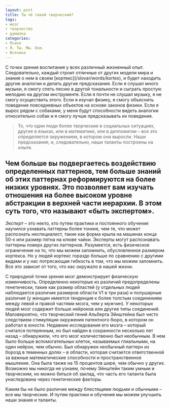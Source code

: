 ```yaml
---
layout: post
title: Ты чё такой творческий?
tags:
- мозг
- творчество
- думалка
categories:
- Психо
- Я. Ты. Мы. Они.
- Всячина
---
```

<article>
С точки зрения воспитания у всех различный жизненный опыт. Следовательно, каждый строит отличные от других модели мира и знания о нем в своем [кортекс](/slovar/words/kortex), и будет находить другие аналогии и делать другие предсказания. 
Если я слушал много музыки, я смогу спеть песню в другой тональности и сыграть простую мелодию на другом инструменте. Если я почти не слушал музыку, я не смогу осуществить этого. 
Если я изучал физику, я смогу объяснить поведение повседневных объектов на основе законов физики.
Если я вырос рядом с собаками, у меня будут способности видеть аналогии относительно собак и я смогу лучше предсказывать их поведение. 

>То, что одни люди более творческие в социальных ситуациях, другие в языках, или в математике, или в дипломатии – все это определяется окружением, в котором они выросли. Наши предсказания, и, следовательно, наши таланты построены на опыте.

Чем больше вы подвергаетесь воздействию определенных паттернов, тем больше знаний об этих паттернах реформируются на более низких уровнях. Это позволяет вам изучать отношения на более высоком уровне абстракции в верхней части иерархии. 
В этом суть того, что называют «быть экспертом». 
<img src="http://storage.surfingbird.ru/l/15/1/16/5/r2_cs617226.vk.me_R935ydg-Wtk_cc3ceee3.jpg" alt="">
---------------------------------
*Эксперт* – это некто, кто путем практики и постоянного обучения научился узнавать паттерны более тонкие, чем те, что может распознать неспециалист, такие как форма крыла на машинах конца 50-х или размер пятна на клюве чайки. 
Эксперты могут распознавать паттерны поверх других паттернов. 
Разумеется, есть физическое ограничение на то, что мы можем запомнить, обусловленное размером кортекса. Но у людей кортекс гораздо больше по сравнению с другими видами и у нас потрясающая гибкость в том, что мы можем запомнить. Все это зависит от того, что нас окружало в нашей жизни.

С природной точки зрения мозг демонстрирует физическую изменчивость. Определенно некоторые из различий предопределены генетически, такие как размер областей (у отдельных людей наблюдается различие размеров области V1 в три раза) и полушарные различия (у женщин имеется тенденция к более толстым соединениям между левой и правой частями мозга, чем у мужчин). У некоторых людей мозг содержит больше нейронов или другие типы соединений. Маловероятно, что творческий гений Альберта Эйнштейна был чисто следствием стимуляции окружения патентного бюро, в котором он работал в юности. Недавние исследования его мозга – который считался потерянным, но был найден в сохранности несколько лет назад – обнаружили, что его мозг количественно был необычным. В нем было больше вспомогательных клеток, называемых глиальными, на один нейрон, чем обычно. Был обнаружен необычный паттерн из борозд в теменных долях – в области, которая считается ответственной за важные математические способности и пространственное мышление. Она была также на 15 процентов шире, чем обычно у других. Возможно мы никогда не узнаем, почему Эйнштейн таким умным и творческим, но можно биться об заклад, что часть его таланта была унаследована через генетические факторы.

Каким бы не было различие между блестящими людьми и обычными – все мы творческие. И путем практики и обучения мы можем улучшить наши знания и таланты.
</article>